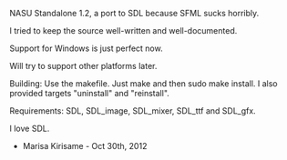 NASU Standalone 1.2, a port to SDL because SFML sucks horribly.

I tried to keep the source well-written and well-documented.

Support for Windows is just perfect now.

Will try to support other platforms later.

Building: Use the makefile. Just make and then sudo make install. I also provided targets "uninstall" and "reinstall".

Requirements: SDL, SDL_image, SDL_mixer, SDL_ttf and SDL_gfx.

I love SDL.

 - Marisa Kirisame - Oct 30th, 2012
